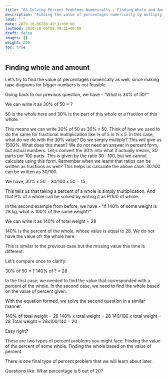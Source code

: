 ```yaml
---
title: "03 Solving Percent Problems Numerically : Finding Whole and Amount"
description: "Finding the value of percentages numerically by multiplying the percent by the whole, and finding the whole based on the percent given."
lead: " "
date: 2020-10-06T08:49:31+00:00
lastmod: 2020-10-06T08:49:31+00:00
draft: false
images: []
weight: 200
toc: true
---
```


## Finding whole and amount

Let’s try to find the value of percentages numerically as well, since making tape diagrams for bigger numbers is not feasible. 

Going back to our previous question, we have - “What is 30% of 50?”

We can write it as 30% of 50 = ?

50 is the whole here and 30% is the part of this whole or a fraction of this whole. 

This means we can write 30% of 50 as 30% x 50. Think of how we used to do the same for fractional multiplication like ⅓ of 5 is ⅓ x 5. 
In this case, what do we do with the 30% value? Do we simply multiply? This will give us 1500%. What does this mean? We do not need an answer in percent form, but actual numbers.
Let;s convert the 30% into what it actually means, 30 parts per 100 parts. This is given by the ratio 30 : 100, but we cannot calculate using this form. Remember when we learnt that ratios can be written as fractions as well? This helps us calculate the above case. 30:100 can be written as 30/100. 

We have,
30% x 50 = 30/100 x 50 = 15

This tells us that taking a percent of a whole is simply multiplication. And that P% of a whole can be solved by writing it as P/100 of whole. 

In the second example from before, we have - “if 140% of some weight is 28 kg, what is 100% of the same weight?”

We can write it as 140% of total weight = 28

140% is the percent of the whole, whose value is equal to 28. We do not have the value ofr the whole here. 

This is similar to the previous case but the missing value this time is different. 

Let’s compare once to clarify:

30% of 50 = ?
140% of ? = 28

In the first case, we needed to find the value that corresponded with a percent of the whole. In the second case, we need to find the whole based on the value of percent given. 

With the equation formed, we solve the second question in a similar manner. 

140% of total weight = 28
140% x total weight = 28
140/100 x total weight = 28 
Total weight = 28x100/140 = 20

Easy right? 

These are two types of percent problems you might face. 
Finding the value of the percent of some whole.
Finding the whole based on the value of percent.

There is one final type of percent problem that we will learn about later. 

Questions like: What percentage is 5 out of 20? 



